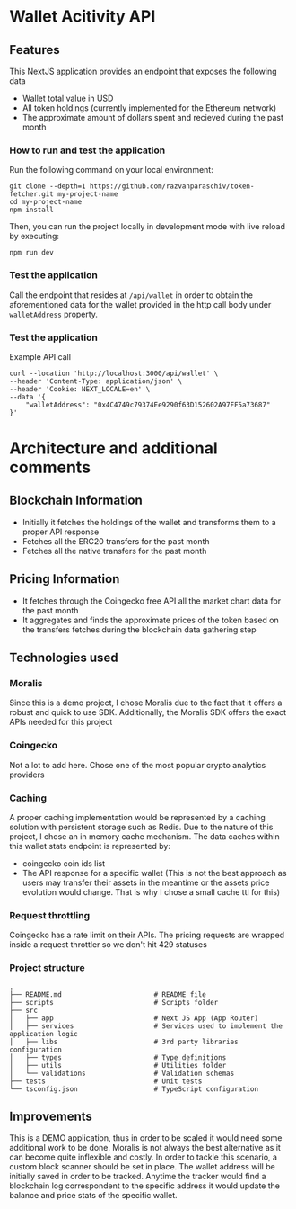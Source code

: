 # Wallet Acitivity API

## Features
This NextJS application provides an endpoint that exposes the following data

- Wallet total value in USD
- All token holdings (currently implemented for the Ethereum network)
- The approximate amount of dollars spent and recieved during the past month

### How to run and test the application

Run the following command on your local environment:

```shell
git clone --depth=1 https://github.com/razvanparaschiv/token-fetcher.git my-project-name
cd my-project-name
npm install
```

Then, you can run the project locally in development mode with live reload by executing:

```shell
npm run dev
```

### Test the application

Call the endpoint that resides at ``/api/wallet`` in order to obtain the aforementioned data 
for the wallet provided in the http call body under `walletAddress` property.

### Test the application

Example API call

```
curl --location 'http://localhost:3000/api/wallet' \
--header 'Content-Type: application/json' \
--header 'Cookie: NEXT_LOCALE=en' \
--data '{
    "walletAddress": "0x4C4749c79374Ee9290f63D152602A97FF5a73687"
}'
```

# Architecture and additional comments

## Blockchain Information
- Initially it fetches the holdings of the wallet and transforms them to a proper API response
- Fetches all the ERC20 transfers for the past month
- Fetches all the native transfers for the past month

## Pricing Information
- It fetches through the Coingecko free API all the market chart data for the past month
- It aggregates and finds the approximate prices of the token based on the transfers fetches 
during the blockchain data gathering step

## Technologies used


### Moralis

Since this is a demo project, I chose Moralis due to the fact that it offers a robust and quick to use SDK.
Additionally, the Moralis SDK offers the exact APIs needed for this project

### Coingecko

Not a lot to add here. Chose one of the most popular crypto analytics providers

### Caching
A proper caching implementation would be represented by a caching solution with persistent storage such as Redis.
Due to the nature of this project, I chose an in memory cache mechanism. The data caches within this wallet stats endpoint
is represented by:
- coingecko coin ids list
- The API response for a specific wallet (This is not the best approach as users may transfer their assets in the meantime or 
the assets price evolution would change. That is why I chose a small cache ttl for this)

### Request throttling
Coingecko has a rate limit on their APIs. The pricing requests are wrapped inside a request throttler so we don't hit 429 statuses

### Project structure

```shell
.
├── README.md                       # README file
├── scripts                         # Scripts folder
├── src
│   ├── app                         # Next JS App (App Router)
│   ├── services                    # Services used to implement the application logic
│   ├── libs                        # 3rd party libraries configuration
│   ├── types                       # Type definitions
│   ├── utils                       # Utilities folder
│   └── validations                 # Validation schemas
├── tests                           # Unit tests
└── tsconfig.json                   # TypeScript configuration
```
## Improvements

This is a DEMO application, thus in order to be scaled it would need some additional work to be done.
Moralis is not always the best alternative as it can become quite inflexible and costly. In order to tackle this scenario,
a custom block scanner should be set in place. The wallet address will be initially saved in order to be tracked. Anytime
the tracker would find a blockchain log correspondent to the specific address it would update the balance and price stats 
of the specific wallet.